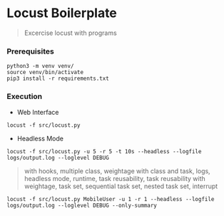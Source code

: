 # Locust Boilerplate
> Excercise locust with programs

### Prerequisites

    python3 -m venv venv/
    source venv/bin/activate
    pip3 install -r requirements.txt

### Execution

- Web Interface
```
locust -f src/locust.py
```
- Headless Mode
```
locust -f src/locust.py -u 5 -r 5 -t 10s --headless --logfile logs/output.log --loglevel DEBUG
```
> with hooks, multiple class, weightage with class and task, logs, headless mode, runtime, task reusability, task reusability with weightage, task set, sequential task set, nested task set, interrupt
```
locust -f src/locust.py MobileUser -u 1 -r 1 --headless --logfile logs/output.log --loglevel DEBUG --only-summary
```